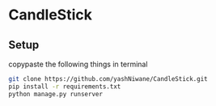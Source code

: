 # CandleStick


## Setup
copypaste the following things in terminal

```sh
git clone https://github.com/yashNiwane/CandleStick.git
pip install -r requirements.txt
python manage.py runserver

```

